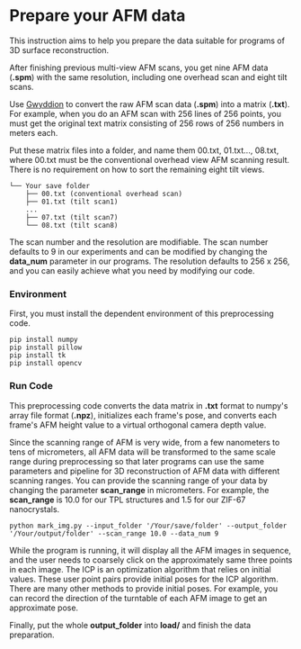 # Prepare your AFM data
This instruction aims to help you prepare the data suitable for programs of 3D surface reconstruction.

After finishing previous multi-view AFM scans, you get nine AFM data (**.spm**) with the same resolution, including one overhead scan and eight tilt scans.

Use [Gwyddion](http://gwyddion.net/download.php) to convert the raw AFM scan data (**.spm**) into a matrix (**.txt**). For example, when you do an AFM scan with 256 lines of 256 points, you must get the original text matrix consisting of 256 rows of 256 numbers in meters each.

Put these matrix files into a folder, and name them 00.txt, 01.txt..., 08.txt, where 00.txt must be the conventional overhead view AFM scanning result. There is no requirement on how to sort the remaining eight tilt views.

```
└── Your save folder
    ├── 00.txt (conventional overhead scan)
    ├── 01.txt (tilt scan1)
    ...
    ├── 07.txt (tilt scan7)
    └── 08.txt (tilt scan8) 
```
The scan number and the resolution are modifiable. The scan number defaults to 9 in our experiments and can be modified by changing the **data_num** parameter in our programs. The resolution defaults to 256 x 256, and you can easily achieve what you need by modifying our code. 

### Environment
First, you must install the dependent environment of this preprocessing code.
```
pip install numpy
pip install pillow
pip install tk
pip install opencv
```

### Run Code

This preprocessing code converts the data matrix in **.txt** format to numpy's array file format (**.npz**), initializes each frame's pose, and converts each frame's AFM height value to a virtual orthogonal camera depth value.

Since the scanning range of AFM is very wide, from a few nanometers to tens of micrometers, all AFM data will be transformed to the same scale range during preprocessing so that later programs can use the same parameters and pipeline for 3D reconstruction of AFM data with different scanning ranges. You can provide the scanning range of your data by changing the parameter **scan_range** in micrometers.
For example, the **scan_range** is 10.0 for our TPL structures and 1.5 for our ZIF-67 nanocrystals. 

```
python mark_img.py --input_folder '/Your/save/folder' --output_folder '/Your/output/folder' --scan_range 10.0 --data_num 9
```
While the program is running, it will display all the AFM images in sequence, and the user needs to coarsely click on the approximately same three points in each image.
The ICP is an optimization algorithm that relies on initial values. These user point pairs provide initial poses for the ICP algorithm.
There are many other methods to provide initial poses. For example, you can record the direction of the turntable of each AFM image to get an approximate pose.

Finally, put the whole **output_folder** into **load/** and finish the data preparation. 
